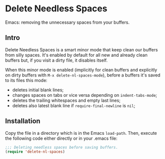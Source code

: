 Delete Needless Spaces
======================

Emacs: removing the unnecessary spaces from your buffers.

Intro
-----
Delete Needless Spaces is a smart minor mode that keep clean our buffers from silly spaces. It's enabled by default for all new and already clean buffers but, if you visit a dirty file, it disables itself.

When this minor mode is enabled (implicitly for clean buffers and explicitly on dirty buffers with `M-x delete-nl-spaces-mode`), before a buffers it's saved to its files this mode:

* deletes initial blank lines;
* changes spaces on tabs or vice versa depending on `indent-tabs-mode`;
* deletes the trailing whitespaces and empty last lines;
* deletes also latest blank line if `require-final-newline` is `nil`;

Installation
------------
Copy the file in a directory which is in the Emacs `load-path`. Then, execute the following code either directly or in your .emacs file:
```lisp
;;; Deleting needless spaces before saving buffers.
(require 'delete-nl-spaces)
```
